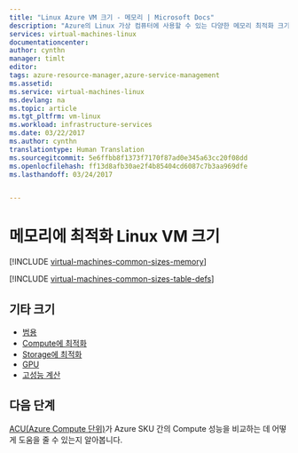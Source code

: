```yaml
---
title: "Linux Azure VM 크기 - 메모리 | Microsoft Docs"
description: "Azure의 Linux 가상 컴퓨터에 사용할 수 있는 다양한 메모리 최적화 크기를 나열합니다."
services: virtual-machines-linux
documentationcenter: 
author: cynthn
manager: timlt
editor: 
tags: azure-resource-manager,azure-service-management
ms.assetid: 
ms.service: virtual-machines-linux
ms.devlang: na
ms.topic: article
ms.tgt_pltfrm: vm-linux
ms.workload: infrastructure-services
ms.date: 03/22/2017
ms.author: cynthn
translationtype: Human Translation
ms.sourcegitcommit: 5e6ffbb8f1373f7170f87ad0e345a63cc20f08dd
ms.openlocfilehash: ff13d8afb30ae2f4b85404cd6087c7b3aa969dfe
ms.lasthandoff: 03/24/2017


---
```


# <a name="memory-optimized-linux-vm-sizes"></a>메모리에 최적화 Linux VM 크기


[!INCLUDE [virtual-machines-common-sizes-memory](../../includes/virtual-machines-common-sizes-memory.md)]

[!INCLUDE [virtual-machines-common-sizes-table-defs](../../includes/virtual-machines-common-sizes-table-defs.md)]

## <a name="other-sizes"></a>기타 크기
- [범용](virtual-machines-linux-sizes-general.md)
- [Compute에 최적화](virtual-machines-linux-sizes-compute.md)
- [Storage에 최적화](virtual-machines-linux-sizes-storage.md)
- [GPU](virtual-machines-linux-sizes-gpu.md)
- [고성능 계산](virtual-machines-linux-sizes-hpc.md)

## <a name="next-steps"></a>다음 단계
[ACU(Azure Compute 단위)](virtual-machines-linux-acu.md)가 Azure SKU 간의 Compute 성능을 비교하는 데 어떻게 도움을 줄 수 있는지 알아봅니다.
